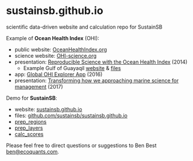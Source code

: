 # sustainsb.github.io

scientific data-driven website and calculation repo for SustainSB

Example of **Ocean Health Index** (OHI):

- public website: [OceanHealthIndex.org](http://www.oceanhealthindex.org/)
- science website: [OHI-science.org](http://ohi-science.org/)
- presentation: [Reproducible Science with the Ocean Health Index](http://benbestphd.com/talks/2014-06_OHI-repro-sci) (2014)
    - Example Gulf of Guayaqil [website](http://ohi-science.org/gye) & [files](https://github.com/ohi-science/gye)
- app: [Global OHI Explorer App](http://ecoquants.com/app/ohi) (2016)
- presentation: [Transforming how we approaching marine science for management](https://docs.google.com/presentation/d/1MW36Q3YO7ovL5RrhyMTzMtzA0oN4dJukpAsInsuC6Qs/edit#slide=id.g1dc9c1836e_0_81) (2017)

Demo for **SustainSB**:

- website: [sustainsb.github.io](https://github.com/sustainsb/sustainsb.github.io)
- files: [github.com/sustainsb/sustainsb.github.io](https://github.com/sustainsb/sustainsb.github.io)
- [prep_regions](https://sustainsb.github.io/prep_regions.html)
- [prep_layers](https://sustainsb.github.io/prep_layers.html)
- [calc_scores](https://sustainsb.github.io/calc_scores.html)

Please feel free to direct questions or suggestions to Ben Best <ben@ecoquants.com>.

